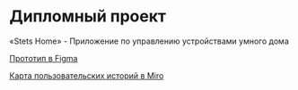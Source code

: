 # Дипломный проект

«Stets Home» - Приложение по управлению устройствами умного дома

[Прототип в Figma](https://www.figma.com/file/CXW3ZI7qKKZdNaRnplLute/%D0%94%D0%B8%D0%B7%D0%B0%D0%B9%D0%BD-%D1%81%D0%B8%D1%81%D1%82%D0%B5%D0%BC%D0%B0-Stets?type=design&node-id=3205-1601&mode=design)

[Карта пользовательских историй в Miro](https://miro.com/app/board/uXjVN6W02cY=/?share_link_id=68630463126)
